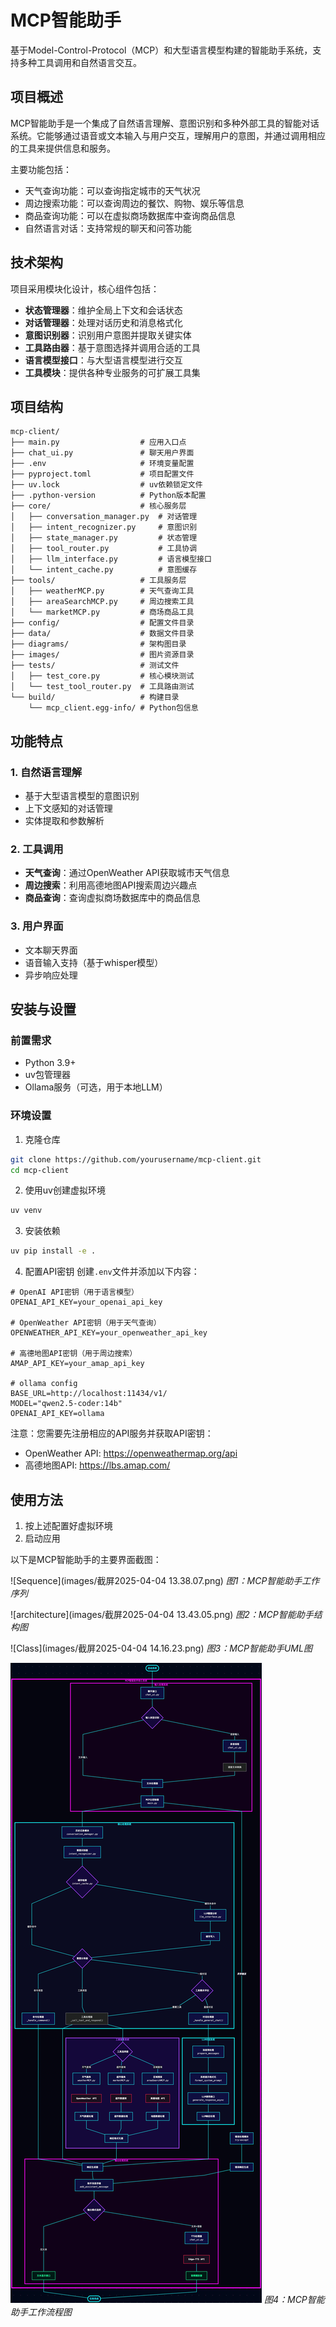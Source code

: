 # MCP智能助手

基于Model-Control-Protocol（MCP）和大型语言模型构建的智能助手系统，支持多种工具调用和自然语言交互。

## 项目概述

MCP智能助手是一个集成了自然语言理解、意图识别和多种外部工具的智能对话系统。它能够通过语音或文本输入与用户交互，理解用户的意图，并通过调用相应的工具来提供信息和服务。

主要功能包括：
- 天气查询功能：可以查询指定城市的天气状况
- 周边搜索功能：可以查询周边的餐饮、购物、娱乐等信息
- 商品查询功能：可以在虚拟商场数据库中查询商品信息
- 自然语言对话：支持常规的聊天和问答功能

## 技术架构

项目采用模块化设计，核心组件包括：

- **状态管理器**：维护全局上下文和会话状态
- **对话管理器**：处理对话历史和消息格式化
- **意图识别器**：识别用户意图并提取关键实体
- **工具路由器**：基于意图选择并调用合适的工具
- **语言模型接口**：与大型语言模型进行交互
- **工具模块**：提供各种专业服务的可扩展工具集

## 项目结构

```
mcp-client/
├── main.py                  # 应用入口点
├── chat_ui.py               # 聊天用户界面
├── .env                     # 环境变量配置
├── pyproject.toml           # 项目配置文件
├── uv.lock                  # uv依赖锁定文件
├── .python-version          # Python版本配置
├── core/                    # 核心服务层
│   ├── conversation_manager.py  # 对话管理
│   ├── intent_recognizer.py     # 意图识别
│   ├── state_manager.py         # 状态管理
│   ├── tool_router.py           # 工具协调
│   ├── llm_interface.py         # 语言模型接口
│   └── intent_cache.py          # 意图缓存
├── tools/                   # 工具服务层
│   ├── weatherMCP.py        # 天气查询工具
│   ├── areaSearchMCP.py     # 周边搜索工具
│   └── marketMCP.py         # 商场商品工具
├── config/                  # 配置文件目录
├── data/                    # 数据文件目录
├── diagrams/                # 架构图目录
├── images/                  # 图片资源目录
├── tests/                   # 测试文件
│   ├── test_core.py         # 核心模块测试
│   └── test_tool_router.py  # 工具路由测试
└── build/                   # 构建目录
    └── mcp_client.egg-info/ # Python包信息
```

## 功能特点

### 1. 自然语言理解
- 基于大型语言模型的意图识别
- 上下文感知的对话管理
- 实体提取和参数解析

### 2. 工具调用
- **天气查询**：通过OpenWeather API获取城市天气信息
- **周边搜索**：利用高德地图API搜索周边兴趣点
- **商品查询**：查询虚拟商场数据库中的商品信息

### 3. 用户界面
- 文本聊天界面
- 语音输入支持（基于whisper模型）
- 异步响应处理

## 安装与设置

### 前置需求
- Python 3.9+
- uv包管理器
- Ollama服务（可选，用于本地LLM）

### 环境设置
1. 克隆仓库
```bash
git clone https://github.com/yourusername/mcp-client.git
cd mcp-client
```

2. 使用uv创建虚拟环境
```bash
uv venv
```

3. 安装依赖
```bash
uv pip install -e .
```

4. 配置API密钥
创建`.env`文件并添加以下内容：
```
# OpenAI API密钥（用于语言模型）
OPENAI_API_KEY=your_openai_api_key

# OpenWeather API密钥（用于天气查询）
OPENWEATHER_API_KEY=your_openweather_api_key

# 高德地图API密钥（用于周边搜索）
AMAP_API_KEY=your_amap_api_key

# ollama config
BASE_URL=http://localhost:11434/v1/
MODEL="qwen2.5-coder:14b"
OPENAI_API_KEY=ollama
```

注意：您需要先注册相应的API服务并获取API密钥：
- OpenWeather API: https://openweathermap.org/api
- 高德地图API: https://lbs.amap.com/

## 使用方法

1. 按上述配置好虚拟环境
2. 启动应用

以下是MCP智能助手的主要界面截图：

![Sequence](images/截屏2025-04-04 13.38.07.png)
*图1：MCP智能助手工作序列*

![architecture](images/截屏2025-04-04 13.43.05.png)
*图2：MCP智能助手结构图*

![Class](images/截屏2025-04-04 14.16.23.png)
*图3：MCP智能助手UML图*

![Flow](images/pintu-fulicat.com-1743746662583.jpg)
*图4：MCP智能助手工作流程图*
